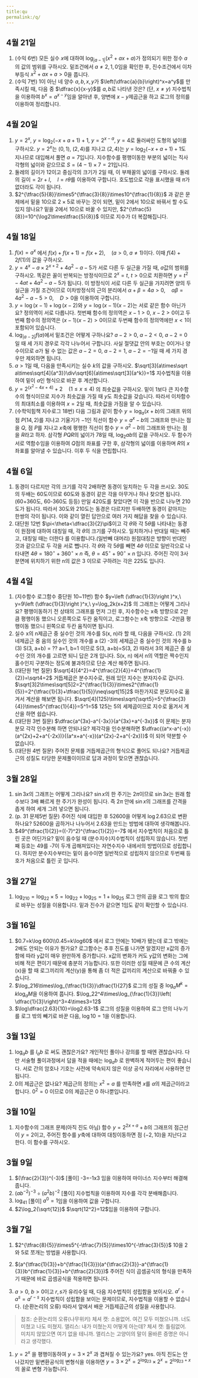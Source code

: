 ```yaml
---
title:qu
permalink:/q/
---
```


## 4월 21일
1. (수익 6번) 모든 실수 $x$에 대하여 $\log_{|a-1|}(x^2+ax+a)$가 정의되기 위한 정수 $a$의 값의 범위를 구하시오.
   밑조건에서 $a\neq2, 1, 0$임을 확인한 후, 진수조건에서 이차부등식 $x^2+ax+a>0$을 풉니다. 
2. (수익 7번) 1이 아닌 네 양수 $a, b, x, y$가 $\left(\dfrac{a}{b}\right)^x=a^y$를 만족시킬 때, 다음 중 $\dfrac{x}{x-y}$를 $a, b$로 나타낸 것은? (단, $x\neq y$)
   지수법칙을 이용하여 $b^x=a^{x-y}$임을 알아낸 후, 양변에 $x-y$제곱근을 하고 로그의 정의를 이용하여 정리합니다.
## 4월 20일
1. $y=2^x,\ y=\log_2(-x+a+1)+1,\ y=2^{x-a},\ y=4$로 둘러싸인 도형의 넓이를 구하시오.
   $y=2^x$는 $(0, 1),\ (2, 4)$를 지나고 $(2, 4)$는 $y=\log_2(-x+a+1)+1$도 지나므로 대입해서 풀면 $a=7$입니다. 지수함수를 평행이동한 부분의 넓이는 직사각형의 넓이와 같으므로 $S=(4-1)\times7=21$입니다. 
2. 둘레의 길이가 12이고 중심각의 크기가 2일 때, 이 부채꼴의 넓이를 구하시오. 
   둘레의 길이$=2r+l,\quad l=r\theta$를 이용하여 구합니다. 호도법으로 각을 표시했을 때 $\pi$가 없더라도 각이 됩니다.
3. $2^{\tfrac{5}{8}}\times5^{\tfrac{3}{8}}\times10^{\tfrac{1}{8}}$ 과 같은 문제에서 밑을 10으로 $2\times5$로 바꾸는 것이 되면, 밑이 2에서 10으로 바꿔서 할 수도 있지 않나요?
   밑을 2에서 10으로 바꿀 수 있지만, $2^{\tfrac{5}{8}}=10^{\log2\times\tfrac{5}{8}}$ 이므로 지수가 더 복잡해집니다. 
## 4월 18일
1.  $f(x)=a^x$ 에서 $f(x)+f(x+1)=f(x+2), \quad (a>0,\ a\neq1)$이다. 이때 $f(4)+2f(1)$의 값을 구하시오.
2.  $y=4^x-a\times2^{x+2}+4a^2-a-5$가 서로 다른 두 실근을 가질 때, $a$값의 범위를 구하시오. 
   똑같은 꼴이 반복되는 방정식이므로 $2^x=t,\ t>0$으로 치환하면 $y=t^2-4at+4a^2-a-5$가 됩니다. 이 방정식이 서로 다른 두 실근을 가지려면 양의 두 실근을 가질 조건이므로 이차방정식의 근의 분리에서 $\alpha+\beta=4a>0,\quad \alpha\beta=4a^2-a-5>0,\quad D>0$을 이용하여 구합니다.
3.  $y=\log(x-1)+\log(x-2)$와 $y=\log(x-1)(x-2)$는 서로 같은 함수 아닌가요? 
   정의역이 서로 다릅니다. 첫번째 함수의 정의역은 $x-1>0,\ x-2>0$이고 두번째 함수의 정의역은 $(x-1)(x-2)>0$이므로 두번째 함수의 정의역에만 $x<1$이 포함되어 있습니다.
4.  $\log_{|a-2|}f(a)$에서 밑조건은 어떻게 구하나요? 
   $a-2>0,\ a-2<0,\ a-2=0$일 때 세 가지 경우로 각각 나누어서 구합니다. 사실 절댓값 안의 부호는 0이거나 양수이므로 $a$가 될 수 없는 값은 $a-2=0,\ a-2=1,\ a-2=-1$일 때 세 가지 경우만 제외하면 됩니다.
5.  $a>1$일 때, 다음을 만족시키는 실수 $k$의 값을 구하시오. 
   $\sqrt[3]{a\times\sqrt a\times\sqrt[4]{a^3}}\div\sqrt[6]{a\times\sqrt[3]{a^k}}=1$ 
   지수법칙을 이용하여 밑이 $a$인 형식으로 바꾼 후 계산합니다.
6.  $y=2^{(x^2-4x+4)}+2\quad (1\leq x\leq4)$ 의 최솟값을 구하시오. 
   밑이 1보다 큰 지수함수의 형식이므로 지수가 최솟값을 가질 때 $y$도 최솟값을 갖습니다. 따라서 이차함수의 최대최소를 이용하여 $x=2$일 때, 최솟값을 가짐을 알 수 있습니다.
7.  (수학익힘책 지수로그 18번) 다음 그림과 같이 함수 $y=\log_a(x+b)$의 그래프 위의 점 $P(14, 2)$를 지나고 기울기가 $-1$인 직선이 함수 $y=a^x-b$의 그래프와 만나는 점을 $Q$, 점 $P$를 지나고 $x$축에 평행한 직선이 함수 $y=a^2-b$의 그래프와 만나는 점을 $R$라고 하자. 삼각형 $PQR$의 넓이가 78일 때, $\log_2ab$의 값을 구하시오. 
   두 함수가 서로 역함수임을 이용하여 $Q$점의 좌표를 구한 후, 삼각형의 넓이를 이용하며 $R$의 $x$좌표를 알아낼 수 있습니다. 이후 두 식을 연립합니다.
## 4월 6일

1.  동경이 다르지만 각의 크기를 각각 2배하면 동경이 일치하는 두 각을 쓰시오. 
   30도의 두배는 60도이므로 60도와 동경이 같은 각을 아무거나 하나 찾으면 됩니다.(60+360도, 60-360도 등등) 만일 420도를 찾았다면 이 각을 반으로 나누면 210도가 됩니다. 따라서 30도와 210도는 동경은 다르지만 두배하면 동경이 같아지는 한쌍의 각이 됩니다. 이와 같이 열린 답안으로 여러 가지 해답을 찾을 수 있습니다.
2.  대단원 12번 $\pi<\theta<\dfrac{3}{2}\pi$이고 각 $\theta$와 각 $5\theta$를 나타내는 동경이 원점에 대하여 대칭일 때, 각 $\theta$의 크기를 구하시오. 
   일치하거나 반대일 때는 빼주고, 대칭일 때는 더한다 를 이용합니다.(일반빼 대머리) 원점대칭은 방향이 반대인 것과 같으므로 두 각을 서로 뺍니다. 각 $\theta$와 각 $5\theta$를 빼면 $4\theta$ 이므로 일반각으로 나타내면 $4\theta=180^\circ+360^\circ\times n$ 즉, $\theta=45^\circ+90^\circ\times n$ 입니다. 주어진 각이 3사분면에 위치하기 위한 n의 값은 3 이므로 구하려는 각은 225도 입니다.

## 4월 4일

1.  (지수함수 로그함수 중단원 10~11번) 함수 $y=\left (\dfrac{1}{3}\right )^x,\ y=9\left (\dfrac{1}{3}\right )^x,\ y=\log_2k(x+2)$ 의 그래프는 어떻게 그리나요? 평행이동하기 전 상태의 그래프를 먼저 그린 후, 지수함수는 x축 방향으로 2만큼 평행이동 했으니 오른쪽으로 두칸 움직이고, 로그함수는 x축 방향으로 -2만큼 평행이동 했으니 왼쪽으로 두칸 움직이면 됩니다.
2. 실수 x의 n제곱근 중 실수인 것의 개수를 S(x, n)라 할 때, 다음을 구하시오. 
   (1) 2의 네제곱근 중 음의 실수인 것의 개수를 a (2) -3의 세제곱근 중 실수인 것의 개수를 b (3) S(3, a+b) = ?? a=1, b=1 이므로 S(3, a+b)=S(3, 2) 따라서 3의 제곱근 중 실수인 것의 개수를 고르면 되니 답은 2개 입니다. S(x, n) 에서 n의 역할은 짝수인지 홀수인지 구분하는 정도에 불과하므로 단순 계산 해주면 됩니다.
3. (대단원 1번 질문) $\sqrt[4]{4^2}=4^{\tfrac{2}{4}}=4^{\tfrac{1}{2}}=\sqrt4=2$ 거듭제곱은 분수지수로, 원래 있던 지수는 분자지수로 갑니다. $\sqrt[3]2\times\sqrt[5]2=2^{\tfrac{1}{3}}\times2^{\tfrac{1}{5}}=2^{\tfrac{1}{3}+\tfrac{1}{5}}\neq\sqrt[15]2$ 마찬가지로 분모지수로 옮겨서 계산을 해보면 됩니다. $\sqrt[4]{125}\times\sqrt{\sqrt5}=5^{\tfrac{3}{4}}\times5^{\tfrac{1}{4}}=5^1=5$ 125는 5의 세제곱이므로 지수로 옮겨서 계산을 하면 쉽습니다.
4. (대단원 3번 질문) $\dfrac{a^{3x}-a^{-3x}}{a^{3x}+a^{-3x}}$ 이 문제는 분자 분모 각각 인수분해 하면 안되나요? 
   제각각을 인수분해하면 $\dfrac{(a^x-a^{-x})(a^{2x}+2+a^{-2x})}{(a^x+a^{-x})(a^{2x}-2+a^{-2x})}$ 이 되어 약분할 수 없습니다.
5.  (대단원 4번 질문) 주어진 문제를 거듭제곱근의 형식으로 풀어도 되나요? 
   거듭제곱근의 성질도 타당한 문제풀이이므로 답과 과정이 맞으면 괜찮습니다.

## 3월 28일

1.  $\sin 3x$의 그래프는 어떻게 그리나요? 
   $\sin x$의 한 주기는 $2\pi$이므로 $\sin 3x$는 원래 함수보다 3배 빠르게 한 주기가 완성이 됩니다. 즉 $2\pi$ 안에 $\sin x$의 그래프를 간격을 좁게 하여 세개 그려 넣으면 됩니다.
2.  (p. 31 문제5번 질문) 주어진 식에 대입한 후 $52600$을 어떻게 $\log2.63$으로 변환하나요?
    52600을 곱하거나 나누어서 2.63을 만드는 방법에 대하여 생각해봅니다.
3.  $49^{\tfrac{1}{2}}=((-7)^2)^{\tfrac{1}{2}}=-7$ 에서 지수법칙이 처음으로 틀린 곳은 어딘가요? 
   밑이 음수일 때 (분수지수)지수법칙이 성립하지 않습니다. 첫번째 등호는 49를 -7이 두개 곱해져있다는 자연수지수 내에서의 방법이므로 성립합니다. 하지만 분수지수부터는 밑이 음수이면 일반적으로 성립하지 않으므로 두번째 등호가 처음으로 틀린 곳 입니다.

## 3월 27일

1.  $\log_210=\log_22\times5=\log_22+\log_25=1+\log_25$ 
   로그 안의 곱을 로그 밖의 합으로 바꾸는 성질을 이용합니다. 밑과 진수가 같으면 1임도 같이 확인할 수 있습니다.

## 3월 16일

1.  $0.7=k\log 600\\0.45=k\log60$ 에서 로그 안에는 10배가 됐는데 로그 밖에는 2배도 안되는 이유가 뭔가요? 
   로그함수는 추후 진도를 나가면 알겠지만 x값의 증가함에 따라 y값이 매우 완만하게 증가합니다. x값의 변화가 커도 y값의 변화는 그에 비해 적은 편이기 때문에 충분히 가능합니다. 또한 이러한 성질 때문에 큰 수의 계산(x)을 할 때 로그끼리의 계산(y)을 통해 좀 더 적은 값끼리의 계산으로 바꿔줄 수 있습니다.
2.  $\log_216\times\log_{\tfrac{1}{3}}\dfrac{1}{27}$ 
   로그의 성질 중 $\log_aM^k=k\log_aM$을 이용하여 풉니다. 
   $\log_22^4\times\log_{\frac{1}{3}}\left( \dfrac{1}{3}\right)^3=4\times3=12$
3.  $\log\dfrac{2.63}{10}=\log2.63-1$ 
   로그의 성질을 이용하여 로그 안의 나누기를 로그 밖의 빼기로 바꾼 다음, $\log10=1$을 이용합니다.

## 3월 13일

1.  $\log_ab$ 를 $l_ab$ 로 써도 괜찮은가요? 
   개인적인 풀이나 강의를 할 때엔 괜찮습니다. 다만 서술형 풀이과정에서 답을 적을 때에는 $\log_ab$ 로 완벽하게 적어두는 편이 좋습니다. 서로 간의 암호나 기호는 사전에 약속되지 않은 이상 공식 자리에서 사용하면 안됩니다.
2.  0의 제곱근은 없나요? 
   제곱근의 정의는 $x^2=a$ 를 만족하면 $x$를 $a$의 제곱근이라고 합니다. $0^2=0$ 이므로 0의 제곱근은 0 하나뿐입니다.

## 3월 10일

1.  지수함수의 그래프 문제(아직 진도 아님) 함수 $y=2^{2x+a}+b$의 그래프의 점근선이 $y=2$이고, 주어진 함수를 $y$축에 대하여 대칭이동하면 점 $(-2, 10)$을 지난다고 한다. 이 함수를 구하시오. 
## 3월 9일

1.  $(\frac{2}{3})^{-3}$ [풀이] -3=-1x3 임을 이용하여 마이너스 지수부터 해결해줍니다.
2. $(ab^{-2})^{-3}\div(a^2b)^{-2}$ [풀이] 지수법칙을 이용하여 지수를 각각 분배해줍니다.
3. $\log_41$ [풀이] $a^0=1$임을 이용하여 값을 구합니다.
4. $2\log_2{\sqrt{12}}$
   $\sqrt{12^2}=12$임을 이용하여 구합니다.

## 3월 7일

1.  $2^{\tfrac{8}{5}}\times5^{-\tfrac{7}{5}}\times10^{-\tfrac{3}{5}}$
   10을 2와 5로 쪼개는 방법을 사용합니다.


1.  $(a^{\tfrac{1}{3}}+b^{\tfrac{1}{3}})(a^{\tfrac{2}{3}}-a^{\tfrac{1}{3}}b^{\tfrac{1}{3}}+b^{\tfrac{2}{3}})$ 
   주어진 식이 곱셈공식의 형식을 만족하기 때문에 바로 곱셈공식을 적용하면 됩니다.


1.  $a>0,\ b>0$이고 $r, s$가 유리수일 때, 다음 지수법칙이 성립함을 보이시오. $a^r\div a^s=a^{r-s}$ 
   지수법칙이 성립함을 보이는 문제이므로, 지수법칙을 이용할 수 없습니다. (순환논리의 오류) 따라서 앞에서 배운 거듭제곱근의 성질을 사용합니다.

> 참조: 순환논리의 오류(나무위키)
> 체셔 캣: 소용없어. 여긴 모두 미쳤으니까. 너도 미쳤고 나도 미쳤지.
> 앨리스: 내가 미쳤는지 어떻게 아는데?
> 체셔 캣: 틀림없어. 미치지 않았으면 여기 없을 테니까.
> 앨리스는 고양이의 말이 올바른 증명은 아니라고 생각했다.

1.  $y=2^x$ 을 평행이동하여 $y=3\times2^x$ 과 겹쳐질 수 있는가요?
   yes. 아직 진도는 안나갔지만 밑변환공식의 변형식을 이용하면 $y=3\times2^x=2^{\log_23}\times2^x=2^{\log_23+x}$의 꼴로 변형 가능합니다.

